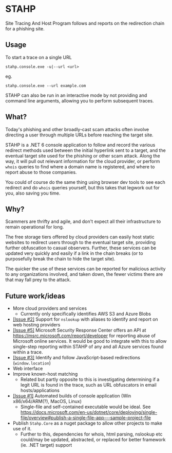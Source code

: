 # STAHP

Site Tracing And Host Program follows and reports on the redirection chain for a phishing site.

## Usage

To start a trace on a single URL

`stahp.console.exe -u|--url <url>`

eg.

`stahp.console.exe --url example.com`

STAHP can also be run in an interactive mode by not providing and command line arguments, allowing you to perform subsequent traces.

## What?

Today's phishing and other broadly-cast scam attacks often involve directing a user through multiple URLs before reaching the target site.

STAHP is a .NET 6 console application to follow and record the various redirect methods used between the initial hyperlink sent to a target, and the eventual target site used for the phishing or other scam attack. Along the way, it will pull out relevant information for the cloud provider, or perform `whois` queries to find where a domain name is registered, and where to report abuse to those companies.

You could of course do the same thing using browser dev tools to see each redirect and do `whois` queries yourself, but this takes that legwork out for you, also saving you time.

## Why?

 Scammers are thrifty and agile, and don't expect all their infrastructure to remain operational for long.

 The free storage tiers offered by cloud providers can easily host static websites to redirect users through to the eventual target site, providing further obfuscation to casual observers. Further, these services can be updated very quickly and easily if a link in the chain breaks (or to purposefully break the chain to hide the target site).

The quicker the use of these services can be reported for malicious activity to any organizations involved, and taken down, the fewer victims there are that may fall prey to the attack.

## Future work/ideas

- More cloud providers and services
  - Currently only specifically identifies AWS S3 and Azure Blobs
- [[Issue #2]](https://github.com/Sebbs128/STAHP/issues/2) Support for `nslookup` with aliases to identify and report on web hosting providers
- [[Issue #5]](https://github.com/Sebbs128/STAHP/issues/5) Microsoft Security Response Center offers an API at https://msrc.microsoft.com/report/developer for reporting abuse of Microsoft online services. It would be good to integrate with this to allow single-step reporting within STAHP of any and all Azure services found within a trace.
- [[Issue #3]](https://github.com/Sebbs128/STAHP/issues/3) Identify and follow JavaScript-based redirections (`window.location`)
- Web interface
- Improve known-host matching
  - Related but partly opposite to this is investigating determining if a legit URL is found in the trace, such as URL obfuscators in email hosts/applications
- [[Issue #1]](https://github.com/Sebbs128/STAHP/issues/1) Automated builds of console application (Win x86/x64/ARM(?), MacOS, Linux)
  - Single-file and self-contained executable would be ideal. See https://docs.microsoft.com/en-us/dotnet/core/deploying/single-file/overview#publish-a-single-file-app---sample-project-file
- Publish `Stahp.Core` as a nuget package to allow other projects to make use of it.
  - Further to this, dependencies for whois, html parsing, nslookup etc could/may be updated, abstracted, or replaced for better framework (ie. .NET target) support
